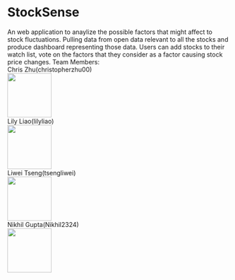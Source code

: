 # StockSense
An web application to anaylize the possible factors that might affect to stock fluctuations.
Pulling data from open data relevant to all the stocks and produce dashboard representing those data. Users can add stocks to their watch list, vote on the factors that 
they consider as a factor causing stock price changes. 
Team Members: <br>
Chris Zhu(christopherzhu00)<br>  <img src="https://cloud.githubusercontent.com/assets/7180359/19370477/e3a32984-9160-11e6-8e45-0f846dee7ac5.jpg" width="100"><br>
Lily Liao(lilyliao)<br> <img src="https://cloud.githubusercontent.com/assets/7180359/19370479/e3a66d10-9160-11e6-90f2-2f28bb2e0eda.jpg" width="100"><br>
Liwei Tseng(tsengliwei)<br> <img src="https://cloud.githubusercontent.com/assets/7180359/19370475/e39d9c6c-9160-11e6-8e26-5d58cdb333f3.jpg" width="100"><br>
Nikhil Gupta(Nikhil2324)<br> <img src="https://cloud.githubusercontent.com/assets/7180359/19370476/e39dfa7c-9160-11e6-9372-2dff3f62d776.jpg" width="100"><br>
